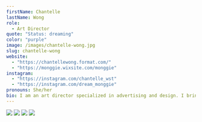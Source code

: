 ```yaml
---
firstName: Chantelle
lastName: Wong
role:
  - Art Director
quote: "Status: dreaming"
color: "purple"
image: /images/chantelle-wong.jpg
slug: chantelle-wong
website:
  - "https://chantellewong.format.com/"
  - "https://monggie.wixsite.com/monggie"
instagram:
  - "https://instagram.com/chantelle_wst"
  - "https://instagram.com/dream_monggie"
pronouns: She/her
bio: I am an art director specialized in advertising and design. I bring the fleeting narratives of our dreams to life, creating experiences you can see, feel, and connect with through storytelling.
---
```


![](/media/chantelle-wong/monggie-breath.webp)
![](/media/chantelle-wong/monggie-3d.webp)
![](/media/chantelle-wong/monggie-lockup.webp)
![](/media/chantelle-wong/monggie-fall.webp)
